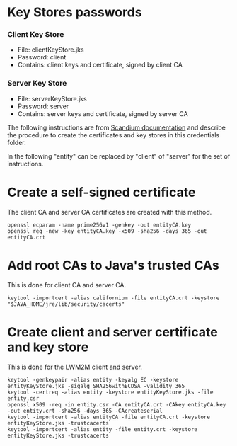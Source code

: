 Key Stores passwords
====================

### Client Key Store
* File: clientKeyStore.jks
* Password: client
* Contains: client keys and certificate, signed by client CA

### Server Key Store
* File: serverKeyStore.jks
* Password: server
* Contains: server keys and certificate, signed by server CA


The following instructions are from [Scandium documentation](https://github.com/eclipse/californium.scandium/blob/master/README.md) and describe the procedure to create the certificates and key stores in this credentials folder.

In the following "entity" can be replaced by "client" of "server" for the set of instructions.


Create a self-signed certificate
================================

The client CA and server CA certificates are created with this method.

```
openssl ecparam -name prime256v1 -genkey -out entityCA.key
openssl req -new -key entityCA.key -x509 -sha256 -days 365 -out entityCA.crt
```


Add root CAs to Java's trusted CAs
==================================

This is done for client CA and server CA.

```
keytool -importcert -alias californium -file entityCA.crt -keystore "$JAVA_HOME/jre/lib/security/cacerts"
```


Create client and server certificate and key store
==================================================

This is done for the LWM2M client and server.

```
keytool -genkeypair -alias entity -keyalg EC -keystore entityKeyStore.jks -sigalg SHA256withECDSA -validity 365
keytool -certreq -alias entity -keystore entityKeyStore.jks -file entity.csr
openssl x509 -req -in entity.csr -CA entityCA.crt -CAkey entityCA.key -out entity.crt -sha256 -days 365 -CAcreateserial
keytool -importcert -alias entityCA -file entityCA.crt -keystore entityKeyStore.jks -trustcacerts
keytool -importcert -alias entity -file entity.crt -keystore entityKeyStore.jks -trustcacerts
```
